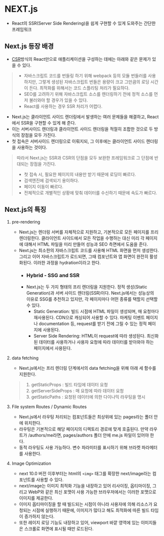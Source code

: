 # NEXT.js
- React의 SSR(Server Side Rendering)을 쉽게 구현할 수 있게 도와주는 간단한 프레임워크

## Next.js 등장 배경
- <a href='../../JS/CSR과 SSR/README.MD#csr'>CSR</a>방식의 React만으로 애플리케이션을 구성하는 데에는 아래와 같은 문제가 있을 수 있다.  
> - 자바스크립트 코드를 번들링 하기 위해 webpack 등의 모듈 번들러를 사용하지만, 그렇게 생성된 자바스크립트 번들은 용량이 크고 그만큼의 로딩 시간이 든다. 최적화를 위해서는 코드 스플리팅 처리가 필요하다.  
> - SEO를 고려하기 위해 자바스크립트 소스를 렌더링하기 전에 정적 소스를 먼저 불러와야 할 경우가 있을 수 있다.  
> - React를 사용하는 경우 SSR 처리가 어렵다.  

- Next.js는 클라이언트 사이드 렌더링에서 발생하는 여러 문제들을 해결하고, React에서 SSR을 구현할 수 있게 해 준다. 
- 이는 서버사이드 렌더링과 클라이언트 사이드 렌더링을 적절히 조합한 것으로 두 방식의 장점을 모두 가진다. 
- 첫 접속은 서버사이드 렌더링으로 이뤄지되, 그 이후에는 클라이언트 사이드 렌더링을 사용하는 것이다.
> 따라서 Next.js는 SSR과 CSR의 단점을 모두 보완한 프레임워크로 그 단점에 반대되는 장점을 가진다.
> - 첫 접속 시, 필요한 페이지의 내용만 받기 때문에 로딩이 빠르다.
> - 검색엔진에 검색되기 용이하다.
> - 페이지 이동이 빠르다.
> - 전체적으로 개별적인 상황에 맞춰 데이터를 수신하기 때문에 속도가 빠르다.

## Next.js의 특징
1. pre-rendering
   - Next.js는 렌더링 서버를 자체적으로 지원하고, 기본적으로 모든 페이지를 프리 렌더링한다. 클라이언트 사이드에서 모든 작업을 수행하는 대신 미리 각 페이지에 대해서 HTML 파일을 미리 만들어 성능과 SEO 측면에서 도움을 준다.
   - Next.js는 최소한의 자바스크립트 코드를 사용해 HTML 화면을 먼저 생성한다. 그리고 이어 자바스크립트가 로드되면, 그때 컴포넌트와 앱 화면이 완전히 활성화된다. 이러한 과정을 hydration이라고 한다.
     - ### Hybrid - SSG and SSR
     - Next.js는 두 가지 형태의 프리 렌더링을 지원한다. 정적 생성(Static Generation)과 서버 사이드 렌더링(SSR)이다. Next.js에서는 성능상의 이유로 SSG를 추천하고 있지만, 각 페이지마다 어떤 종류를 택할지 선택할 수 있다.
       - Static Generation: 빌드 시점에 HTML 파일이 생성되며, 매 요청마다 재사용된다. CDN으로 캐싱되어 사용할 수 있다. 마케팅 이벤트 페이지나 documentation 등, request를 받기 전에 그릴 수 있는 정적 페이지에 사용된다.
       - Server Side Rendering: HTML이 request에 따라 생성된다. 최신화된 데이터를 사용하거나 사용자 요청에 따라 데이터를 받아와야 하는 페이지에서 사용된다.
2. data fetching
   - Next.js에서는 프리 렌더링 단계에서의 data fetching을 위해 아래 세 함수를 지원한다.
   > 1. getStaticProps : 빌드 타임에 데이터 요청
   > 2. getServerSideProps : 매 요청에 따라 데이터 요청
   > 3. getStaticPaths : 요청된 데이터에 의한 다이나믹 라우팅을 명시
3. File system Routes / Dynamic Routes
   - Next.js에서 라우팅 처리되는 컴포넌트들은 최상위에 있는 pages라는 폴더 안에 위치한다.
   - 라우팅은 기본적으로 해당 페이지의 디렉토리 경로에 맞게 호출된다. 만약 라우트가 /authors/me라면, pages/authors 폴더 안에 me.js 파일이 있어야 한다.
   - 동적 라우팅도 사용 가능하다. 변수 파라미터를 표시하기 위해 브라켓 파라메터를 사용한다.

4. Image Optimization
   - next 10.0 버전 이후부터는 html의 `<img>` 태그를 확장한 next/image라는 컴포넌트를 사용할 수 있다. 
   - next/image는 이미지 최적화 기능을 내장하고 있어 리사이징, 옵티마이징, 그리고 WebP와 같은 최신 포맷이 사용 가능한 브라우저에서는 이러한 포맷으로 이미지를 제공한다. 
   - 이미지 옵티마이징을 할 때 빌드되는 시점이 아니라 사용자에 의해 리소스가 요청되는 시점에 실행하기 때문에, 이미지가 많다고 해도 최적화에 따른 빌드 타임이 증가하지 않는다. 
   - 또한 레이지 로딩 기능도 내장하고 있어, viewport 바깥 영역에 있는 이미지들은 스크롤로 화면에 표시될 때만 로드된다.